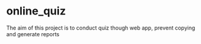 # online_quiz
The aim of this project is to conduct quiz though web app, prevent copying and generate reports
